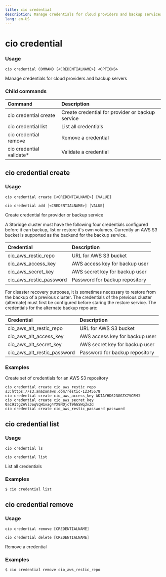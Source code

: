 ```yaml
---
title: cio credential
description: Manage credentials for cloud providers and backup services
lang: en-US
---
```


# cio credential

<h3>Usage</h3>

`cio credential COMMAND [<CREDENTIALNAME>] <OPTIONS>`

Manage credentials for cloud providers and backup servers

<h3>Child commands</h3>

| Command                  | Description                                      |
|:-------------------------|:-------------------------------------------------|
| cio credential create    | Create credential for provider or backup service |
| cio credential list      | List all credentials                             |
| cio credential remove    | Remove a credential                              |
| cio credential validate* | Validate a credential                            |

## cio credential create

<h3>Usage</h3>

`cio credential create [<CREDENTIALNAME>] [VALUE]`

`cio credential add [<CREDENTIALNAME>] [VALUE]`

Create credential for provider or backup service

A Storidge cluster must have the following four credentials configured before it can backup, list or restore it's own volumes. Currently an AWS S3 bucket is supported as the backend for the backup service. 

| Credential               | Description                              |
|:-------------------------|:-----------------------------------------|
| cio_aws_restic_repo      | URL for AWS S3 bucket                    |
| cio_aws_access_key       | AWS access key for backup user           |
| cio_aws_secret_key       | AWS secret key for backup user           |
| cio_aws_restic_password  | Password for backup repository           |


For disaster recovery purposes, it is sometimes necessary to restore from the backup of a previous cluster. The credentials of the previous cluster (alternate) must first be configured before staring the restore service. The credentials for the alternate backup repo are: 

| Credential                   | Description                              |
|:-----------------------------|:-----------------------------------------|
| cio_aws_alt_restic_repo      | URL for AWS S3 bucket                    |
| cio_aws_alt_access_key       | AWS access key for backup user           |
| cio_aws_alt_secret_key       | AWS secret key for backup user           |
| cio_aws_alt_restic_password  | Password for backup repository           |

<h3>Examples</h3>

Create set of credentials for an AWS S3 repository
```
cio credential create cio_aws_restic_repo s3:https://s3.amazonaws.com/restic-12345678
cio credential create cio_aws_access_key AKIAYHD623GGZX7VCEMJ
cio credential create cio_aws_secret_key 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
cio credential create cio_aws_restic_password password
```

## cio credential list

<h3>Usage</h3>

`cio credential ls`

`cio credential list`

List all credentials

<h3>Examples</h3>

```
$ cio credential list
```

## cio credential remove

<h3>Usage</h3>

`cio credential remove [CREDENTIALNAME]`

`cio credential delete [CREDENTIALNAME]`

Remove a credential

<h3>Examples</h3>

```
$ cio credential remove cio_aws_restic_repo
```
